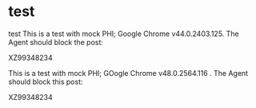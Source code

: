 # test
test
This is a test with mock PHI; Google Chrome v44.0.2403.125. The Agent should block the post:

XZ99348234

This is a test with mock PHI; GOogle Chrome v48.0.2564.116 . The Agent should block this post:

XZ99348234
